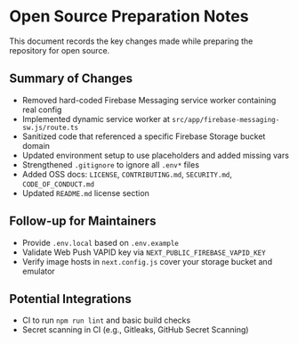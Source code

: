 # Open Source Preparation Notes

This document records the key changes made while preparing the repository for open source.

## Summary of Changes

- Removed hard-coded Firebase Messaging service worker containing real config
- Implemented dynamic service worker at `src/app/firebase-messaging-sw.js/route.ts`
- Sanitized code that referenced a specific Firebase Storage bucket domain
- Updated environment setup to use placeholders and added missing vars
- Strengthened `.gitignore` to ignore all `.env*` files
- Added OSS docs: `LICENSE`, `CONTRIBUTING.md`, `SECURITY.md`, `CODE_OF_CONDUCT.md`
- Updated `README.md` license section

## Follow-up for Maintainers

- Provide `.env.local` based on `.env.example`
- Validate Web Push VAPID key via `NEXT_PUBLIC_FIREBASE_VAPID_KEY`
- Verify image hosts in `next.config.js` cover your storage bucket and emulator

## Potential Integrations

- CI to run `npm run lint` and basic build checks
- Secret scanning in CI (e.g., Gitleaks, GitHub Secret Scanning)



